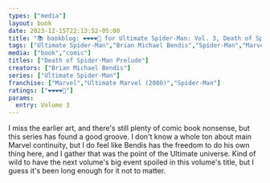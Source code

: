 ```yaml
---
types: ["media"]
layout: book
date: 2023-12-15T22:13:52-05:00
title: "📚 bookblog: ❤️❤️❤️❤️🖤 for Ultimate Spider-Man: Vol. 3, Death of Spider-Man Prelude, by Brian Michael Bendis"
tags: ["Ultimate Spider-Man","Brian Michael Bendis","Spider-Man","Marvel"]
media: ["book","comic"]
titles: ["Death of Spider-Man Prelude"]
creators: ["Brian Michael Bendis"]
series: ["Ultimate Spider-Man"]
franchise: ["Marvel","Ultimate Marvel (2000)","Spider-Man"]
ratings: ["❤️❤️❤️❤️🖤"]
params:
  entry: Volume 3
---
```


I miss the earlier art, and there's still plenty of comic book nonsense, but this series has found a good groove. I don't know a whole ton about main Marvel continuity, but I do feel like Bendis has the freedom to do his own thing here, and I gather that was the point of the Ultimate universe. Kind of wild to have the next volume's big event spoiled in this volume's title, but I guess it's been long enough for it not to matter.
